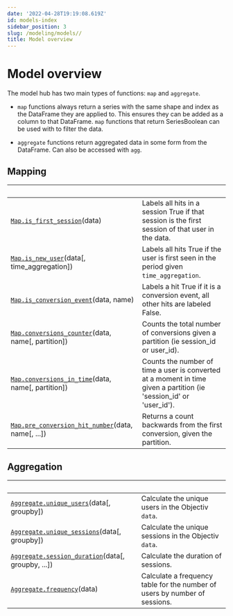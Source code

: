 ```yaml
---
date: '2022-04-28T19:19:08.619Z'
id: models-index
sidebar_position: 3
slug: /modeling/models//
title: Model overview
---
```


# Model overview

The model hub has two main types of functions: `map` and `aggregate`.


* `map` functions always return a series with the same shape and index as the DataFrame they are applied to.
This ensures they can be added as a column to that DataFrame. `map` functions that return SeriesBoolean can
be used with to filter the data.


* `aggregate` functions return aggregated data in some form from the DataFrame. Can also be accessed with
`agg`.

## Mapping

| &nbsp;                                            | &nbsp;                                                                                                                                                                                                                 |
| ------------------------------------------------- | --------------------------------------------------------------------------------------------------------------------------------------------------------------------------------------------------------------------- |
| [`Map.is_first_session`](/docs/modeling/models/Mapping/modelhub.Map.is-first-session/#modelhub.Map.is-first-session)(data)                        | Labels all hits in a session True if that session is the first session of that user in the data.                                                                                                                       |
| [`Map.is_new_user`](/docs/modeling/models/Mapping/modelhub.Map.is-new-user/#modelhub.Map.is-new-user)(data[, time_aggregation])         | Labels all hits True if the user is first seen in the period given `time_aggregation`.                                                                                                                                   |
| [`Map.is_conversion_event`](/docs/modeling/models/Mapping/modelhub.Map.is-conversion-event/#modelhub.Map.is-conversion-event)(data, name)               | Labels a hit True if it is a conversion event, all other hits are labeled False.                                                                                                                                       |
| [`Map.conversions_counter`](/docs/modeling/models/Mapping/modelhub.Map.conversions-counter/#modelhub.Map.conversions-counter)(data, name[, partition])  | Counts the total number of conversions given a partition (ie session_id or user_id).                                                                                                                                   |
| [`Map.conversions_in_time`](/docs/modeling/models/Mapping/modelhub.Map.conversions-in-time/#modelhub.Map.conversions-in-time)(data, name[, partition])  | Counts the number of time a user is converted at a moment in time given a partition (ie 'session_id' or 'user_id').                                                                                                    |
| [`Map.pre_conversion_hit_number`](/docs/modeling/models/Mapping/modelhub.Map.pre-conversion-hit-number/#modelhub.Map.pre-conversion-hit-number)(data, name[, ...])  | Returns a count backwards from the first conversion, given the partition.                                                                                                                                              |



## Aggregation

| &nbsp;                                            | &nbsp;                                                                                                                                                                                                                 |
| ------------------------------------------------- | --------------------------------------------------------------------------------------------------------------------------------------------------------------------------------------------------------------------- |
| [`Aggregate.unique_users`](/docs/modeling/models/Aggregation/modelhub.Aggregate.unique-users/#modelhub.Aggregate.unique-users)(data[, groupby])           | Calculate the unique users in the Objectiv `data`.                                                                                                                                                                       |
| [`Aggregate.unique_sessions`](/docs/modeling/models/Aggregation/modelhub.Aggregate.unique-sessions/#modelhub.Aggregate.unique-sessions)(data[, groupby])        | Calculate the unique sessions in the Objectiv `data`.                                                                                                                                                                    |
| [`Aggregate.session_duration`](/docs/modeling/models/Aggregation/modelhub.Aggregate.session-duration/#modelhub.Aggregate.session-duration)(data[, groupby, ...])  | Calculate the duration of sessions.                                                                                                                                                                                    |
| [`Aggregate.frequency`](/docs/modeling/models/Aggregation/modelhub.Aggregate.frequency/#modelhub.Aggregate.frequency)(data)                         | Calculate a frequency table for the number of users by number of sessions.                                                                                                                                             |
